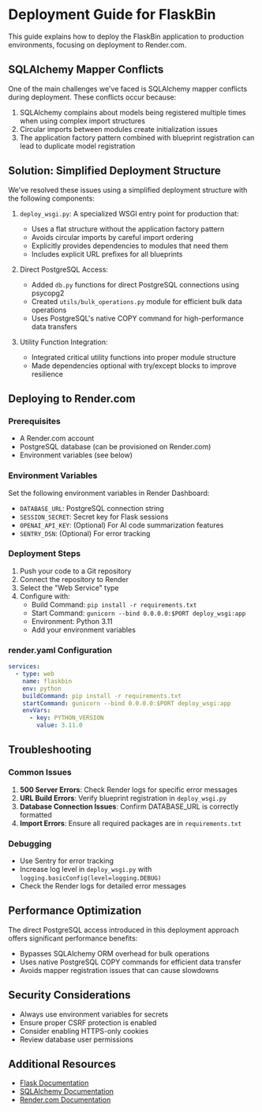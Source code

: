# Deployment Guide for FlaskBin

This guide explains how to deploy the FlaskBin application to production environments, focusing on deployment to Render.com.

## SQLAlchemy Mapper Conflicts

One of the main challenges we've faced is SQLAlchemy mapper conflicts during deployment. These conflicts occur because:

1. SQLAlchemy complains about models being registered multiple times when using complex import structures
2. Circular imports between modules create initialization issues
3. The application factory pattern combined with blueprint registration can lead to duplicate model registration

## Solution: Simplified Deployment Structure

We've resolved these issues using a simplified deployment structure with the following components:

1. `deploy_wsgi.py`: A specialized WSGI entry point for production that:
   - Uses a flat structure without the application factory pattern
   - Avoids circular imports by careful import ordering
   - Explicitly provides dependencies to modules that need them
   - Includes explicit URL prefixes for all blueprints

2. Direct PostgreSQL Access:
   - Added `db.py` functions for direct PostgreSQL connections using psycopg2
   - Created `utils/bulk_operations.py` module for efficient bulk data operations
   - Uses PostgreSQL's native COPY command for high-performance data transfers

3. Utility Function Integration:
   - Integrated critical utility functions into proper module structure
   - Made dependencies optional with try/except blocks to improve resilience

## Deploying to Render.com

### Prerequisites

- A Render.com account
- PostgreSQL database (can be provisioned on Render.com)
- Environment variables (see below)

### Environment Variables

Set the following environment variables in Render Dashboard:

- `DATABASE_URL`: PostgreSQL connection string
- `SESSION_SECRET`: Secret key for Flask sessions
- `OPENAI_API_KEY`: (Optional) For AI code summarization features
- `SENTRY_DSN`: (Optional) For error tracking

### Deployment Steps

1. Push your code to a Git repository
2. Connect the repository to Render
3. Select the "Web Service" type
4. Configure with:
   - Build Command: `pip install -r requirements.txt`
   - Start Command: `gunicorn --bind 0.0.0.0:$PORT deploy_wsgi:app`
   - Environment: Python 3.11
   - Add your environment variables

### render.yaml Configuration

```yaml
services:
  - type: web
    name: flaskbin
    env: python
    buildCommand: pip install -r requirements.txt
    startCommand: gunicorn --bind 0.0.0.0:$PORT deploy_wsgi:app
    envVars:
      - key: PYTHON_VERSION
        value: 3.11.0
```

## Troubleshooting

### Common Issues

1. **500 Server Errors**: Check Render logs for specific error messages
2. **URL Build Errors**: Verify blueprint registration in `deploy_wsgi.py`
3. **Database Connection Issues**: Confirm DATABASE_URL is correctly formatted
4. **Import Errors**: Ensure all required packages are in `requirements.txt`

### Debugging

- Use Sentry for error tracking
- Increase log level in `deploy_wsgi.py` with `logging.basicConfig(level=logging.DEBUG)`
- Check the Render logs for detailed error messages

## Performance Optimization

The direct PostgreSQL access introduced in this deployment approach offers significant performance benefits:

- Bypasses SQLAlchemy ORM overhead for bulk operations
- Uses native PostgreSQL COPY commands for efficient data transfer
- Avoids mapper registration issues that can cause slowdowns

## Security Considerations

- Always use environment variables for secrets
- Ensure proper CSRF protection is enabled
- Consider enabling HTTPS-only cookies
- Review database user permissions

## Additional Resources

- [Flask Documentation](https://flask.palletsprojects.com/)
- [SQLAlchemy Documentation](https://docs.sqlalchemy.org/)
- [Render.com Documentation](https://render.com/docs)